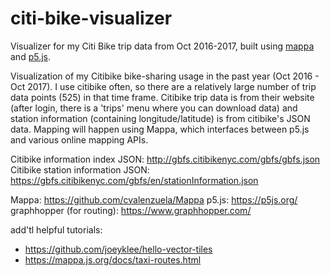 # citi-bike-visualizer
Visualizer for my Citi Bike trip data from Oct 2016-2017, built using [mappa](https://mappa.js.org/) and [p5.js](https://p5js.org/).

Visualization of my Citibike bike-sharing usage in the past year (Oct 2016 - Oct 2017).  I use citibike often, so there are a relatively large number of trip data points (525) in that time frame.  Citibike trip data is from their website (after login, there is a 'trips' menu where you can download data) and station information (containing longitude/latitude) is from citibike's JSON data.  Mapping will happen using Mappa, which interfaces between p5.js and various online mapping APIs.

Citibike information index JSON: http://gbfs.citibikenyc.com/gbfs/gbfs.json
Citibike station information JSON: https://gbfs.citibikenyc.com/gbfs/en/stationInformation.json

Mappa: https://github.com/cvalenzuela/Mappa
p5.js: https://p5js.org/
graphhopper (for routing): https://www.graphhopper.com/

add'tl helpful tutorials:
 - https://github.com/joeyklee/hello-vector-tiles
 - https://mappa.js.org/docs/taxi-routes.html
